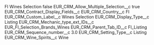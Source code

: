 <?xml version="1.0" encoding="UTF-8"?>
<CustomMetadata xmlns="http://soap.sforce.com/2006/04/metadata" xmlns:xsi="http://www.w3.org/2001/XMLSchema-instance" xmlns:xsd="http://www.w3.org/2001/XMLSchema">
    <label>FI Wines Selection</label>
    <protected>false</protected>
    <values>
        <field>EUR_CRM_Allow_Multiple_Selection__c</field>
        <value xsi:type="xsd:boolean">true</value>
    </values>
    <values>
        <field>EUR_CRM_Contract_Display_Fields__c</field>
        <value xsi:nil="true"/>
    </values>
    <values>
        <field>EUR_CRM_Country__c</field>
        <value xsi:type="xsd:string">FI</value>
    </values>
    <values>
        <field>EUR_CRM_Custom_Label__c</field>
        <value xsi:type="xsd:string">Wines Selection</value>
    </values>
    <values>
        <field>EUR_CRM_Display_Type__c</field>
        <value xsi:type="xsd:string">Listing</value>
    </values>
    <values>
        <field>EUR_CRM_Mechanic_type_ext_IDs__c</field>
        <value xsi:type="xsd:string">EUR_FI_Selection_Brands_Wines</value>
    </values>
    <values>
        <field>EUR_CRM_Parent_Tab_ID__c</field>
        <value xsi:type="xsd:string">FI_Listing</value>
    </values>
    <values>
        <field>EUR_CRM_Sequence_number__c</field>
        <value xsi:type="xsd:double">3.0</value>
    </values>
    <values>
        <field>EUR_CRM_Setting_Type__c</field>
        <value xsi:type="xsd:string">Listing</value>
    </values>
    <values>
        <field>EUR_CRM_Wine_Spirits__c</field>
        <value xsi:type="xsd:string">Wine</value>
    </values>
</CustomMetadata>
